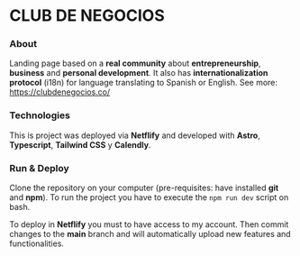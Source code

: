 # CLUB DE NEGOCIOS

### About

Landing page based on a **real community** about **entrepreneurship**, **business** and **personal development**. It also has **internationalization protocol** (i18n) for language translating to Spanish or English.
See more: https://clubdenegocios.co/

### Technologies

This is project was deployed via **Netflify** and developed with **Astro**, **Typescript**, **Tailwind CSS** y **Calendly**.

### Run & Deploy

Clone the repository on your computer (pre-requisites: have installed **git** and **npm**).
To run the project you have to execute the `npm run dev` script on bash.

To deploy in **Netflify** you must to have access to my account. Then commit changes to the **main** branch and will automatically upload new features and functionalities.
